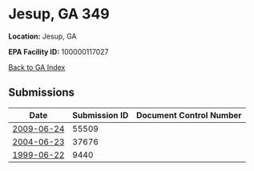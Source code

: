 # Jesup, GA 349

**Location:** Jesup, GA

**EPA Facility ID:** 100000117027

[Back to GA Index](../../index.md)

## Submissions

| Date | Submission ID | Document Control Number |
|------|--------------|-------------------------|
| [2009-06-24](submissions/55509.md) | 55509 |  |
| [2004-06-23](submissions/37676.md) | 37676 |  |
| [1999-06-22](submissions/9440.md) | 9440 |  |
